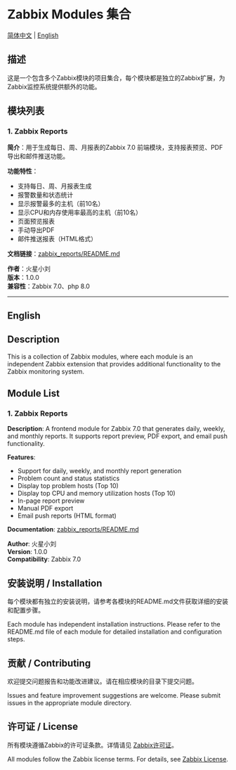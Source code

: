 # Zabbix Modules 集合

[简体中文](#描述) | [English](#english)

## 描述

这是一个包含多个Zabbix模块的项目集合，每个模块都是独立的Zabbix扩展，为Zabbix监控系统提供额外的功能。

## 模块列表

### 1. Zabbix Reports

**简介**：用于生成每日、周、月报表的Zabbix 7.0 前端模块，支持报表预览、PDF导出和邮件推送功能。

**功能特性**：

- 支持每日、周、月报表生成
- 报警数量和状态统计
- 显示报警最多的主机（前10名）
- 显示CPU和内存使用率最高的主机（前10名）
- 页面预览报表
- 手动导出PDF
- 邮件推送报表（HTML格式）

**文档链接**：[zabbix_reports/README.md](./zabbix_reports/README.md)

**作者**：火星小刘  
**版本**：1.0.0  
**兼容性**：Zabbix 7.0、php 8.0

---

## English

## Description

This is a collection of Zabbix modules, where each module is an independent Zabbix extension that provides additional functionality to the Zabbix monitoring system.

## Module List

### 1. Zabbix Reports

**Description**: A frontend module for Zabbix 7.0 that generates daily, weekly, and monthly reports. It supports report preview, PDF export, and email push functionality.

**Features**:

- Support for daily, weekly, and monthly report generation
- Problem count and status statistics
- Display top problem hosts (Top 10)
- Display top CPU and memory utilization hosts (Top 10)
- In-page report preview
- Manual PDF export
- Email push reports (HTML format)

**Documentation**: [zabbix_reports/README.md](./zabbix_reports/README.md)

**Author**: 火星小刘  
**Version**: 1.0.0  
**Compatibility**: Zabbix 7.0

## 安装说明 / Installation

每个模块都有独立的安装说明，请参考各模块的README.md文件获取详细的安装和配置步骤。

Each module has independent installation instructions. Please refer to the README.md file of each module for detailed installation and configuration steps.

## 贡献 / Contributing

欢迎提交问题报告和功能改进建议。请在相应模块的目录下提交问题。

Issues and feature improvement suggestions are welcome. Please submit issues in the appropriate module directory.

## 许可证 / License

所有模块遵循Zabbix的许可证条款。详情请见 [Zabbix许可证](https://www.zabbix.com/license)。

All modules follow the Zabbix license terms. For details, see [Zabbix License](https://www.zabbix.com/license).
